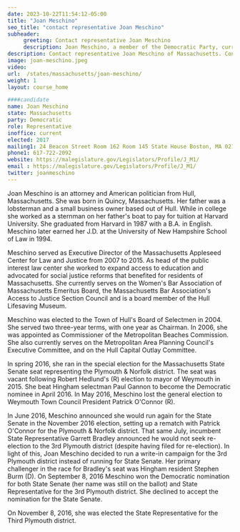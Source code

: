 ```yaml
---
date: 2023-10-22T11:54:12-05:00
title: "Joan Meschino"
seo_title: "contact representative Joan Meschino"
subheader:
     greeting: Contact representative Joan Meschino
     description: Joan Meschino, a member of the Democratic Party, currently serves in the Massachusetts House of Representatives, representing the 3rd Plymouth District. She began her tenure on January 4, 2017, and her current term is set to conclude on January 1, 2025.
description: Contact representative Joan Meschino of Massachusetts. Contact information for Joan Meschino includes email address, phone number, and mailing address.
image: joan-meschino.jpeg
video:
url:  /states/massachusetts/joan-meschino/
weight: 1
layout: course_home

####candidate
name: Joan Meschino
state: Massachusetts
party: Democratic
role: Representative
inoffice: current
elected: 2017
mailing1: 24 Beacon Street Room 162 Room 145 State House Boston, MA 02133
phone1: 617-722-2092
website: https://malegislature.gov/Legislators/Profile/J_M1/
email : https://malegislature.gov/Legislators/Profile/J_M1/
twitter: joanmeschino
---
```


Joan Meschino is an attorney and American politician from Hull, Massachusetts. She was born in Quincy, Massachusetts. Her father was a lobsterman and a small business owner based out of Hull. While in college she worked as a sternman on her father's boat to pay for tuition at Harvard University. She graduated from Harvard in 1987 with a B.A. in English. Meschino later earned her J.D. at the University of New Hampshire School of Law in 1994.

Meschino served as Executive Director of the Massachusetts Appleseed Center for Law and Justice from 2007 to 2015. As head of the public interest law center she worked to expand access to education and advocated for social justice reforms that benefited for residents of Massachusetts. She currently serves on the Women's Bar Association of Massachusetts Emeritus Board, the Massachusetts Bar Association's Access to Justice Section Council and is a board member of the Hull Lifesaving Museum.

Meschino was elected to the Town of Hull's Board of Selectmen in 2004. She served two three-year terms, with one year as Chairman. In 2006, she was appointed as Commissioner of the Metropolitan Beaches Commission. She also currently serves on the Metropolitan Area Planning Council's Executive Committee, and on the Hull Capital Outlay Committee.

In spring 2016, she ran in the special election for the Massachusetts State Senate seat representing the Plymouth & Norfolk district. The seat was vacant following Robert Hedlund's (R) election to mayor of Weymouth in 2015. She beat Hingham selectman Paul Gannon to become the Democratic nominee in April 2016. In May 2016, Meschino lost the general election to Weymouth Town Council President Patrick O'Connor (R).

In June 2016, Meschino announced she would run again for the State Senate in the November 2016 election, setting up a rematch with Patrick O'Connor for the Plymouth & Norfolk district. That same July, incumbent State Representative Garrett Bradley announced he would not seek re-election to the 3rd Plymouth district (despite having filed for re-election). In light of this, Joan Meschino decided to run a write-in campaign for the 3rd Plymouth district instead of running for State Senate. Her primary challenger in the race for Bradley's seat was Hingham resident Stephen Burm (D). On September 8, 2016 Meschino won the Democratic nomination for both State Senate (her name was still on the ballot) and State Representative for the 3rd Plymouth district. She declined to accept the nomination for the State Senate.

On November 8, 2016, she was elected the State Representative for the Third Plymouth district.
